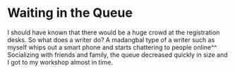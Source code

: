 # Waiting in the Queue

I should have known that there would be a huge crowd at the registration desks. So what does a writer do? A madangbal type of a writer such as myself whips out a smart phone and starts chattering to people online^^ Socializing with friends and family, the queue decreased quickly in size and I got to my workshop almost in time.
